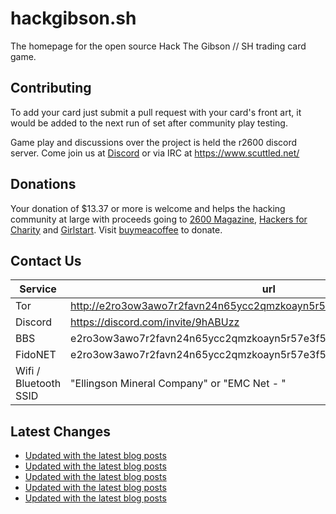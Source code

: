 # hackgibson.sh
The homepage for the open source Hack The Gibson // SH trading card game.


## Contributing

To add your card just submit a pull request with your card's front art, it would be added to the next run of set after community play testing.

Game play and discussions over the project is held the r2600 discord server. Come join us at [Discord](https://discord.com/invite/9hABUzz) or via IRC at https://www.scuttled.net/


## Donations

Your donation of $13.37 or more is welcome and helps the hacking community at large with proceeds going to [2600 Magazine](https://2600.com/), [Hackers for Charity](https://hackersforcharity.org) and [Girlstart](https://girlstart.org).  Visit [buymeacoffee](https://www.buymeacoffee.com/hackgibson.sh) to donate.


## Contact Us

Service | url
-|-
Tor | http://e2ro3ow3awo7r2favn24n65ycc2qmzkoayn5r57e3f56nvjwdcgg32ad.onion
Discord | https://discord.com/invite/9hABUzz
BBS | e2ro3ow3awo7r2favn24n65ycc2qmzkoayn5r57e3f56nvjwdcgg32ad.onion:23
FidoNET | e2ro3ow3awo7r2favn24n65ycc2qmzkoayn5r57e3f56nvjwdcgg32ad.onion:24554
Wifi / Bluetooth SSID | "Ellingson Mineral Company" or "EMC Net - <fidonet address>"

## Latest Changes
<!-- BLOG-POST-LIST:START -->
- [Updated with the latest blog posts](https://github.com/DFW2600/hackgibson.sh/commit/ae227410651bebdaa8d44bcd5595faa5305cd909)
- [Updated with the latest blog posts](https://github.com/DFW2600/hackgibson.sh/commit/9cade95d28d03e5a4d0a37af469c2a6508f02e35)
- [Updated with the latest blog posts](https://github.com/DFW2600/hackgibson.sh/commit/1c68c4922c66c95c93b70d611e21a27f6aeec012)
- [Updated with the latest blog posts](https://github.com/DFW2600/hackgibson.sh/commit/d1cf49f065c2f4afdc997cb09b55a9f596d3ac47)
- [Updated with the latest blog posts](https://github.com/DFW2600/hackgibson.sh/commit/9f97ac8832b594397bf13255c25161b8b9601e81)
<!-- BLOG-POST-LIST:END -->
